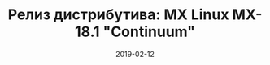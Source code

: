 ---
layout: post
title: "Релиз дистрибутива: MX Linux MX-18.1 \"Continuum\""
date: 2019-02-12   
---